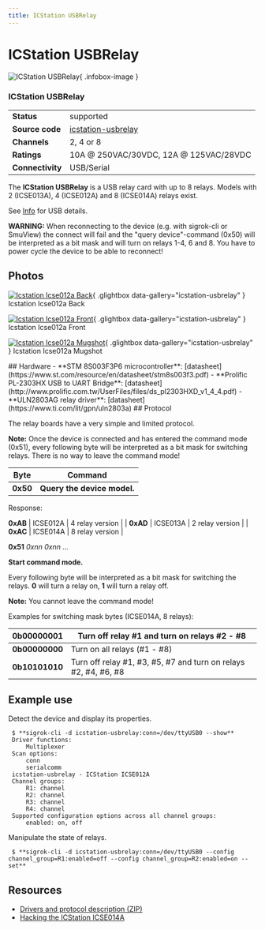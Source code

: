 ```yaml
---
title: ICStation USBRelay
---
```


# ICStation USBRelay

<div class="infobox" markdown>

![ICStation USBRelay](./img/ICStation_ICSE012A-back.jpg){ .infobox-image }

### ICStation USBRelay

| | |
|---|---|
| **Status** | supported |
| **Source code** | [icstation-usbrelay](https://github.com/OpenTraceLab/OpenTraceCapture/tree/main/src/hardware/icstation-usbrelay) |
| **Channels** | 2, 4 or 8 |
| **Ratings** | 10A @ 250VAC/30VDC, 12A @ 125VAC/28VDC |
| **Connectivity** | USB/Serial |

</div>

The **ICStation USBRelay** is a USB relay card with up to 8 relays. Models with 2 (ICSE013A), 4 (ICSE012A) and 8 (ICSE014A) relays exist.

See [ Info](https://sigrok.org/wiki/ICStation_USBRelay/Info) for USB details.

**WARNING:** When reconnecting to the device (e.g. with sigrok-cli or SmuView) the connect will fail and the "query device"-command (0x50) will be interpreted as a bit mask and will turn on relays 1-4, 6 and 8. You have to power cycle the device to be able to reconnect!

## Photos

<div class="photo-grid" markdown>

[![Icstation Icse012a Back](./img/ICStation_ICSE012A-back.jpg)](./img/ICStation_ICSE012A-back.jpg "Icstation Icse012a Back"){ .glightbox data-gallery="icstation-usbrelay" }
<span class="caption">Icstation Icse012a Back</span>

[![Icstation Icse012a Front](./img/ICStation_ICSE012A-front.jpg)](./img/ICStation_ICSE012A-front.jpg "Icstation Icse012a Front"){ .glightbox data-gallery="icstation-usbrelay" }
<span class="caption">Icstation Icse012a Front</span>

[![Icstation Icse012a Mugshot](./img/ICStation_ICSE012A-mugshot.jpg)](./img/ICStation_ICSE012A-mugshot.png "Icstation Icse012a Mugshot"){ .glightbox data-gallery="icstation-usbrelay" }
<span class="caption">Icstation Icse012a Mugshot</span>

</div>
## Hardware
- **STM 8S003F3P6 microcontroller**: [datasheet](https://www.st.com/resource/en/datasheet/stm8s003f3.pdf)
- **Prolific PL-2303HX USB to UART Bridge**: [datasheet](http://www.prolific.com.tw/UserFiles/files/ds_pl2303HXD_v1_4_4.pdf)
- **ULN2803AG relay driver**: [datasheet](https://www.ti.com/lit/gpn/uln2803a)
## Protocol

The relay boards have a very simple and limited protocol. 

**Note:** Once the device is connected and has entered the command mode (0x51), every following byte will be interpreted as a bit mask for switching relays. There is no way to leave the command mode!

| Byte | Command |
|---|---|
| **0x50** | **Query the device model.**
Response:

**0xAB** | ICSE012A | 4 relay version |
| **0xAD** | ICSE013A | 2 relay version |
| **0xAC** | ICSE014A | 8 relay version |

**0x51** *0xnn 0xnn ...*

**Start command mode.**

Every following byte will be interpreted as a bit mask for switching the relays. **0** will turn a relay on, **1** will turn a relay off.

**Note:** You cannot leave the command mode!

Examples for switching mask bytes (ICSE014A, 8 relays):

| **0b00000001** | Turn off relay #1 and turn on relays #2 - #8 |
|---|---|
| **0b00000000** | Turn on all relays (#1 - #8) |
| **0b10101010** | Turn off relay #1, #3, #5, #7 and turn on relays #2, #4, #6, #8 |

## Example use

Detect the device and display its properties.

```
 $ **sigrok-cli -d icstation-usbrelay:conn=/dev/ttyUSB0 --show**
 Driver functions:
     Multiplexer
 Scan options:
     conn
     serialcomm
 icstation-usbrelay - ICStation ICSE012A
 Channel groups:
     R1: channel
     R2: channel
     R3: channel
     R4: channel
 Supported configuration options across all channel groups:
     enabled: on, off

```

Manipulate the state of relays.

```
 $ **sigrok-cli -d icstation-usbrelay:conn=/dev/ttyUSB0 --config channel_group=R1:enabled=off --config channel_group=R2:enabled=on --set**

```

## Resources
- [Drivers and protocol description (ZIP)](http://www.icstation.com/product_document/Download/4012.zip)
- [Hacking the ICStation ICSE014A](https://www.youtube.com/watch?v=3G1V5uejnJg)

